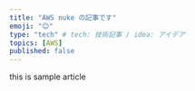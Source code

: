 ```yaml
---
title: "AWS nuke の記事です"
emoji: "😊"
type: "tech" # tech: 技術記事 / idea: アイデア
topics: [AWS]
published: false
---
```


this is sample article